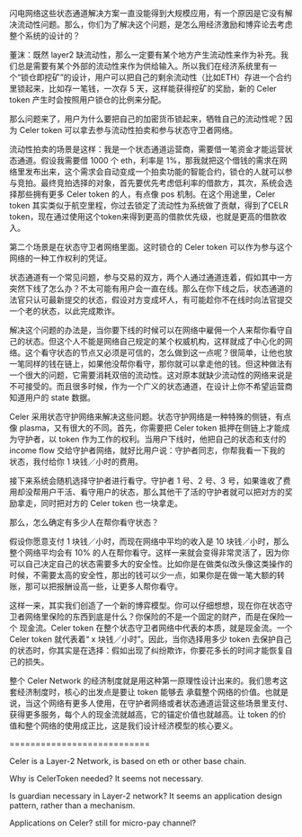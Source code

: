 
闪电网络这些状态通道解决方案一直没能得到大规模应用，有一个原因是它没有解决流动性问题。那么，你们为了解决这个问题，是怎么用经济激励和博弈论去考虑整个系统的设计的？

董沫：既然 layer2 缺流动性，那么一定要有某个地方产生流动性来作为补充。我们总是需要有某个外部的流动性来作为供给输入。所以我们在经济系统里有一个“锁仓即挖矿”的设计，用户可以把自己的剩余流动性（比如ETH）存进一个合约里锁起来，比如存一笔钱，一次存 5 天，这样能获得挖矿的奖励，新的 Celer token 产生时会按照用户锁仓的比例来分配。

那么问题来了，用户为什么要把自己的加密货币锁起来，牺牲自己的流动性呢？因为 Celer token 可以拿去参与流动性拍卖和参与状态守卫者网络。

流动性拍卖的场景是这样：我是一个状态通道运营商，需要借一笔资金才能运营状态通道。假设我需要借 1000 个 eth，利率是 1%，那我就把这个借钱的需求在网络里发布出来，这个需求会自动变成一个拍卖功能的智能合约，锁仓的人就可以参与竞拍。最终竞拍选择的对象，首先要优先考虑低利率的借款方，其次，系统会选择那些拥有更多 Celer token 的人，有点像 pos 机制。在这个用途里，Celer token 其实类似于航空里程，你过去锁定了流动性为系统做了贡献，得到了CELR token，现在通过使用这个token来得到更高的借款优先级，也就是更高的借款收入。

第二个场景是在状态守卫者网络里面。这时锁仓的 Celer token 可以作为参与这个网络的一种工作权利的凭证。

状态通道有一个常见问题，参与交易的双方，两个人通过通道连着，假如其中一方突然下线了怎么办？不太可能有用户会一直在线。那么在你下线之后，状态通道的法官只认可最新提交的状态，假设对方变成坏人，有可能趁你不在线时向法官提交一个老的状态，以此完成欺诈。

解决这个问题的办法是，当你要下线的时候可以在网络中雇佣一个人来帮你看守自己的状态。但这个人不能是网络自己规定的某个权威机构，这样就成了中心化的网络。这个看守状态的节点又必须是可信的，怎么做到这一点呢？很简单，让他也放一笔同样的钱在链上，如果他没帮你看守，那你就可以拿走他的钱。但这种做法有一个很大的问题，它需要消耗双倍的流动性。这对原本就缺少流动性的网络来说是不可接受的。而且很多时候，作为一个广义的状态通道，在设计上你不希望运营商知道用户的 state 数据。

Celer 采用状态守护网络来解决这些问题。状态守护网络是一种特殊的侧链，有点像 plasma，又有很大的不同。首先，你需要把 Celer token 抵押在侧链上才能成为守护者，以 token 作为工作的权利。当用户下线时，他把自己的状态和支付的 income flow 交给守护者网络，就好比用户说：守护者同志，你帮我看一下我的状态，我付给你 1 块钱／小时的费用。

接下来系统会随机选择守护者进行看守。守护者 1 号、2 号、3 号，如果谁收了费用却没帮用户干活、看守用户的状态，那么其他干了活的守护者就可以把对方的奖励拿走，同时把对方的 Celer token 也一块拿走。

那么，怎么确定有多少人在帮你看守状态？

假设你愿意支付 1 块钱／小时，而现在网络中平均的收入是 10 块钱／小时，那么整个网络平均会有 10% 的人在帮你看守。这样一来就会变得非常灵活了，因为你可以自己决定自己的状态需要多大的安全性。比如你是在做类似改头像这类操作的时候，不需要太高的安全性，那出的钱可以少一点，如果你是在做一笔大额的转账，那可以把报酬设高一些，让更多人帮你看守。

这样一来，其实我们创造了一个新的博弈模型。你可以仔细想想，现在你在状态守卫者网络里保险的东西到底是什么？你保险的不是一个固定的财产，而是在保险一个 现金流。Celer token 在整个状态守卫者网络中代表的本质，就是现金流。一个 Celer token 就代表着“ x 块钱／小时”。因此，当你选择用多少 token 去保护自己的状态时，你其实是在选择：假如出现了纠纷欺诈，你要花多长的时间才能恢复自己的损失。

整个 Celer Network 的经济制度就是用这种第一原理性设计出来的。我们思考这套经济制度时，核心的出发点是要让 token 能够去 承载整个网络的价值。也就是说，当这个网络有更多人使用，在守护者网络或者状态通道运营这些场景里支付、获得更多服务，每个人的现金流就越高，它的锚定价值也就越高。让 token 的价值和整个网络的使用成正比，这是我们设计经济模型的核心要义。


===========================


Celer is a Layer-2 Network, is based on eth or other base chain.

Why is CelerToken needed?  It seems not necessary.

Is guardian necessary in Layer-2 network?  It seems an application design pattern, rather than a mechanism.

Applications on Celer?  still for micro-pay channel?


